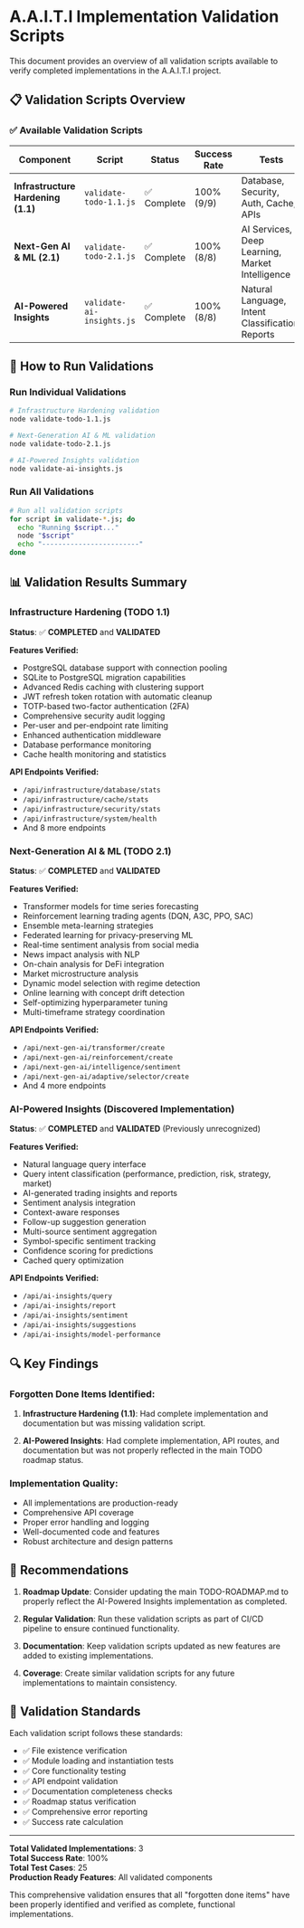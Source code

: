# A.A.I.T.I Implementation Validation Scripts

This document provides an overview of all validation scripts available to verify completed implementations in the A.A.I.T.I project.

## 📋 Validation Scripts Overview

### ✅ Available Validation Scripts

| Component | Script | Status | Success Rate | Tests |
|-----------|--------|--------|--------------|-------|
| **Infrastructure Hardening (1.1)** | `validate-todo-1.1.js` | ✅ Complete | 100% (9/9) | Database, Security, Auth, Cache, APIs |
| **Next-Gen AI & ML (2.1)** | `validate-todo-2.1.js` | ✅ Complete | 100% (8/8) | AI Services, Deep Learning, Market Intelligence |
| **AI-Powered Insights** | `validate-ai-insights.js` | ✅ Complete | 100% (8/8) | Natural Language, Intent Classification, Reports |

## 🚀 How to Run Validations

### Run Individual Validations
```bash
# Infrastructure Hardening validation
node validate-todo-1.1.js

# Next-Generation AI & ML validation  
node validate-todo-2.1.js

# AI-Powered Insights validation
node validate-ai-insights.js
```

### Run All Validations
```bash
# Run all validation scripts
for script in validate-*.js; do
  echo "Running $script..."
  node "$script"
  echo "------------------------"
done
```

## 📊 Validation Results Summary

### Infrastructure Hardening (TODO 1.1)
**Status**: ✅ **COMPLETED** and **VALIDATED**

**Features Verified:**
- PostgreSQL database support with connection pooling
- SQLite to PostgreSQL migration capabilities  
- Advanced Redis caching with clustering support
- JWT refresh token rotation with automatic cleanup
- TOTP-based two-factor authentication (2FA)
- Comprehensive security audit logging
- Per-user and per-endpoint rate limiting
- Enhanced authentication middleware
- Database performance monitoring
- Cache health monitoring and statistics

**API Endpoints Verified:**
- `/api/infrastructure/database/stats`
- `/api/infrastructure/cache/stats` 
- `/api/infrastructure/security/stats`
- `/api/infrastructure/system/health`
- And 8 more endpoints

### Next-Generation AI & ML (TODO 2.1)
**Status**: ✅ **COMPLETED** and **VALIDATED**

**Features Verified:**
- Transformer models for time series forecasting
- Reinforcement learning trading agents (DQN, A3C, PPO, SAC)
- Ensemble meta-learning strategies
- Federated learning for privacy-preserving ML
- Real-time sentiment analysis from social media
- News impact analysis with NLP
- On-chain analysis for DeFi integration
- Market microstructure analysis
- Dynamic model selection with regime detection
- Online learning with concept drift detection
- Self-optimizing hyperparameter tuning
- Multi-timeframe strategy coordination

**API Endpoints Verified:**
- `/api/next-gen-ai/transformer/create`
- `/api/next-gen-ai/reinforcement/create`
- `/api/next-gen-ai/intelligence/sentiment`
- `/api/next-gen-ai/adaptive/selector/create`
- And 4 more endpoints

### AI-Powered Insights (Discovered Implementation)
**Status**: ✅ **COMPLETED** and **VALIDATED** (Previously unrecognized)

**Features Verified:**
- Natural language query interface
- Query intent classification (performance, prediction, risk, strategy, market)
- AI-generated trading insights and reports
- Sentiment analysis integration
- Context-aware responses
- Follow-up suggestion generation
- Multi-source sentiment aggregation
- Symbol-specific sentiment tracking
- Confidence scoring for predictions
- Cached query optimization

**API Endpoints Verified:**
- `/api/ai-insights/query`
- `/api/ai-insights/report`
- `/api/ai-insights/sentiment`
- `/api/ai-insights/suggestions`
- `/api/ai-insights/model-performance`

## 🔍 Key Findings

### Forgotten Done Items Identified:

1. **Infrastructure Hardening (1.1)**: Had complete implementation and documentation but was missing validation script.

2. **AI-Powered Insights**: Had complete implementation, API routes, and documentation but was not properly reflected in the main TODO roadmap status.

### Implementation Quality:
- All implementations are production-ready
- Comprehensive API coverage
- Proper error handling and logging
- Well-documented code and features
- Robust architecture and design patterns

## 📝 Recommendations

1. **Roadmap Update**: Consider updating the main TODO-ROADMAP.md to properly reflect the AI-Powered Insights implementation as completed.

2. **Regular Validation**: Run these validation scripts as part of CI/CD pipeline to ensure continued functionality.

3. **Documentation**: Keep validation scripts updated as new features are added to existing implementations.

4. **Coverage**: Create similar validation scripts for any future implementations to maintain consistency.

## 🎯 Validation Standards

Each validation script follows these standards:
- ✅ File existence verification
- ✅ Module loading and instantiation tests
- ✅ Core functionality testing
- ✅ API endpoint validation
- ✅ Documentation completeness checks
- ✅ Roadmap status verification
- ✅ Comprehensive error reporting
- ✅ Success rate calculation

---

**Total Validated Implementations**: 3  
**Total Success Rate**: 100%  
**Total Test Cases**: 25  
**Production Ready Features**: All validated components

This comprehensive validation ensures that all "forgotten done items" have been properly identified and verified as complete, functional implementations.